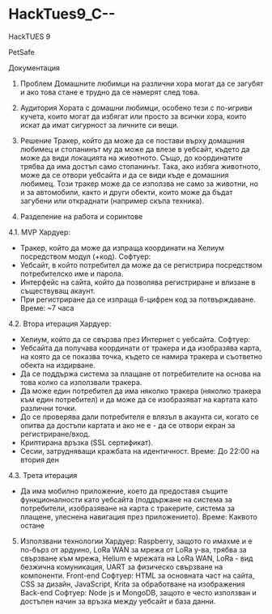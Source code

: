 # HackTues9_C--
HackTUES 9 

PetSafe 

Документация 

1. Проблем 
Домашните любимци на различни хора могат да се загубят и ако това стане е трудно да се намерят след това. 

2. Аудитория 
Хората с домашни любимци, особено тези с по-игриви кучета, които могат да избягат или просто за всички хора, които искат да имат сигурност за личните си вещи. 

3. Решение 
Тракер, който да може да се постави върху домашния любимец и стопанинът му да може да влезе в уебсайт, където да може да види локацията на животното. Също, до координатите трябва да има достъп само стопанинът. Така, ако избяга животното, може да се отвори уебсайта и да се види къде е домашния любимец. 
Този тракер може да се използва не само за животни, но и за автомобили, както и други обекти, които може да бъдат загубени или откраднати (например скъпа техника). 

4. Разделение на работа и соринтове 

4.1. MVP 
Хардуер: 
- Тракер, който да може да изпраща координати на Хелиум посредством модул (+код). 
Софтуер: 
- Уебсайт, в който потребител да може да се регистрира посредством потребителско име и парола.
- Интерфейс на сайта, който да позволява регистриране и влизане в съществуващ акаунт.
- При регистриране да се изпраща 6-цифрен код за потвърждаване. 
Време: ~7 часа 

4.2. Втора итерация 
Хардуер: 
- Хелиум, който да се свързва през Интернет с уебсайта. 
Софтуер: 
- Уебсайта да получава координати от тракера и да изобразява карта, на която да се показва точка, където се намира тракера и съответно обекта на издирване. 
- Да се поддържа система за плащане от потребителите на основа на това колко са използвали тракера. 
- Да може един потребител да има няколко тракера (няколко тракера към един потребител) и да може да се изобразяват на картата като различни точки. 
- До се проверява дали потребителя е влязъл в акаунта си, когато се опитва да достъпи картата и ако не е - да се отвори екран за регистриране/вход. 
- Криптирана връзка (SSL сертификат).
- Сесии, затрудняващи кражбата на идентичност. 
Време: До 22:00 на втория ден 

4.3. Трета итерация 

- Да има мобилно приложение, което да предоставя същите функционалности като уебсайта (поддържане на система за потребители, изобразяване на карта с тракерите, система за плащене, улеснена навигация през приложението). 
Време: Каквото остане 

5. Използвани технологии 
Хардуер: Raspberry, защото го имахме и е по-бърз от ардуино, LoRa WAN за мрежа от LoRa у-ва, трябва за свързване към мрежа, Helium е мрежата на LoRa WAN, LoRa - вид безжична комуникация, UART за физическо свързване на компоненти. 
Front-end Софтуер: HTML за основната част на сайта, CSS за дизайн, JavaScript, Krita за обработване на изображения  
Back-end Софтуер: Node js и MongoDB, защото е често използван и достъпен начин за връзка между уебсайт и база данни.
